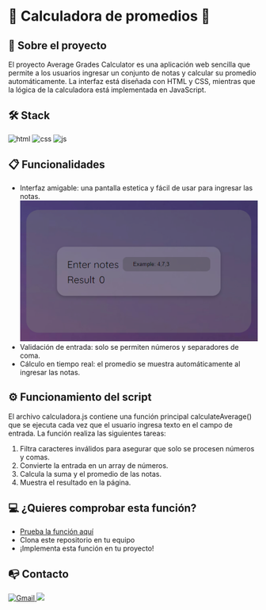 # 🧮 Calculadora de promedios 🧮

## 📜 Sobre el proyecto 

El proyecto Average Grades Calculator es una aplicación web sencilla que permite a los usuarios ingresar un conjunto de notas y calcular su promedio automáticamente. La interfaz está diseñada con HTML y CSS, mientras que la lógica de la calculadora está implementada en JavaScript.


## 🛠️ Stack 

![html](https://img.shields.io/badge/html5-orange?logo=html5) ![css](https://img.shields.io/badge/CSS3-blue?logo=CSS3) ![js](https://img.shields.io/badge/JavaScript-yellow?logo=JavaScript) 


## 📋 Funcionalidades 


+ Interfaz amigable: una pantalla estetica y fácil de usar para ingresar las notas.
![Imagen del código que convierte de Celsius a Fahrenheit](./img/promedio.png)
+ Validación de entrada: solo se permiten números y separadores de coma.
+ Cálculo en tiempo real: el promedio se muestra automáticamente al ingresar las notas.

## ⚙️ Funcionamiento del script

El archivo calculadora.js contiene una función principal calculateAverage() que se ejecuta cada vez que el usuario ingresa texto en el campo de entrada. La función realiza las siguientes tareas:

1. Filtra caracteres inválidos para asegurar que solo se procesen números y comas.
2. Convierte la entrada en un array de números.
3. Calcula la suma y el promedio de las notas.
4. Muestra el resultado en la página.

## 💻 ¿Quieres comprobar esta función? 

- [Prueba la función aquí](https://abrahamgalvezv.github.io/Calculate_Average/)
- Clona este repositorio en tu equipo
- ¡Implementa esta función en tu proyecto! 

## 📭 Contacto 

<a href="mailto:abraham.galvez.vives@gmail.com">
  <img src="https://img.shields.io/badge/Gmail-C6362C?style=for-the-badge&logo=gmail&logoColor=white" alt="Gmail" target="_blank" />
</a>
<a href="https://www.linkedin.com/in/abraham-galvez-vives/" target="_blank"><img src="https://img.shields.io/badge/-LinkedIn-%230077B5?style=for-the-badge&logo=linkedin&logoColor=white" target="_blank"></a> 
</p>


